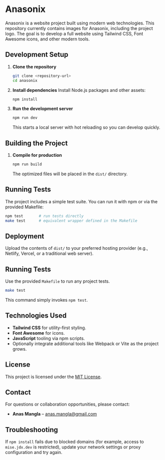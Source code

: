 # Anasonix

Anasonix is a website project built using modern web technologies. This repository currently contains images for Anasonix, including the project logo. The goal is to develop a full website using Tailwind CSS, Font Awesome icons, and other modern tools.

## Development Setup

1. **Clone the repository**
   ```bash
   git clone <repository-url>
   cd anasonix
   ```
2. **Install dependencies**
   Install Node.js packages and other assets:
   ```bash
   npm install
   ```
3. **Run the development server**
   ```bash
   npm run dev
   ```

   This starts a local server with hot reloading so you can develop quickly.

## Building the Project

1. **Compile for production**
   ```bash
   npm run build
   ```
   The optimized files will be placed in the `dist/` directory.

## Running Tests

The project includes a simple test suite. You can run it with npm or via the provided Makefile:

```bash
npm test       # run tests directly
make test      # equivalent wrapper defined in the Makefile
```

## Deployment

Upload the contents of `dist/` to your preferred hosting provider (e.g., Netlify, Vercel, or a traditional web server).

## Running Tests

Use the provided `Makefile` to run any project tests.

```bash
make test
```

This command simply invokes `npm test`.

## Technologies Used

- **Tailwind CSS** for utility-first styling.
- **Font Awesome** for icons.
- **JavaScript** tooling via npm scripts.
- Optionally integrate additional tools like Webpack or Vite as the project grows.

## License

This project is licensed under the [MIT License](LICENSE).

## Contact

For questions or collaboration opportunities, please contact:

- **Anas Mangla** – [anas.mangla@gmail.com](mailto:anas.mangla@gmail.com)

## Troubleshooting

If `npm install` fails due to blocked domains (for example, access to
`mise.jdx.dev` is restricted), update your network settings or proxy
configuration and try again.
